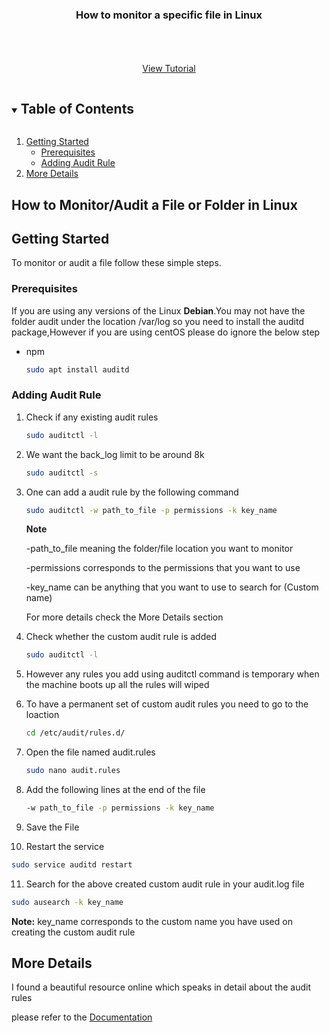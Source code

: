 

<p align="center">
  <h3 align="center">How to monitor a specific file in Linux</h3>

  <p align="center">
    <br />
    <br />
    <br />
    <a href="https://github.com/github_username/repo_name">View Tutorial</a>
  </p>
</p>



<!-- TABLE OF CONTENTS -->
<details open="open">
  <summary><h2 style="display: inline-block">Table of Contents</h2></summary>
  <ol>
    <li>
      <a href="#getting-started">Getting Started</a>
      <ul>
        <li><a href="#prerequisites">Prerequisites</a></li>
        <li><a href="#installation">Adding Audit Rule</a></li>
      </ul>
    </li>
    <li><a href="#More Details">More Details</a></li>
  </ol>
</details>



<!-- ABOUT THE PROJECT -->
## How to Monitor/Audit a File or Folder in Linux 





<!-- GETTING STARTED -->
## Getting Started

To monitor or audit a file follow these simple steps.

### Prerequisites

 If you are using any versions of the Linux **Debian**.You may not have the folder audit under the location /var/log so you need to install the auditd package,However if you are using centOS please do ignore the below step
* npm
  ```sh
  sudo apt install auditd
  ```

### Adding Audit Rule

1. Check if any existing audit rules 
   ```sh
   sudo auditctl -l

   ```
2. We want the back_log limit to be around 8k 
   ```sh
   sudo auditctl -s
   ```
3. One can add a audit rule by the following command
   ```sh
   sudo auditctl -w path_to_file -p permissions -k key_name
   ```
   
   **Note**
   
   -path_to_file meaning the folder/file location you want to monitor
   
   -permissions corresponds to the permissions that you want to use
   
   -key_name can be anything that you want to use to search for (Custom name)
   
   For more details check the More Details section
   
4. Check whether the custom audit rule is added
   ```sh
   sudo auditctl -l
   ```
5. However any rules you add using auditctl command is temporary when the machine boots up all the rules will wiped

6. To have a permanent set of custom audit rules you need to go to the loaction
   ```sh
   cd /etc/audit/rules.d/
   ```
7. Open the file named audit.rules
   ```sh
   sudo nano audit.rules
   ```
8. Add the following lines at the end of the file
   ```sh
   -w path_to_file -p permissions -k key_name
   ```
9. Save the File 

10. Restart the service
   ```sh
   sudo service auditd restart
   ```
11. Search for the above created custom audit rule in your audit.log file
   ```sh
   sudo ausearch -k key_name
   ```
   **Note:**
   key_name corresponds to the custom name you have used on creating the custom audit rule

<!-- USAGE EXAMPLES -->
## More Details

I found a beautiful resource online which speaks in detail about the audit rules

 please refer to the [Documentation](https://www.digitalocean.com/community/tutorials/how-to-write-custom-system-audit-rules-on-centos-7)





